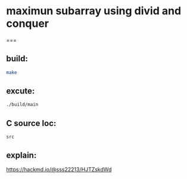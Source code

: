 # maximun subarray using divid and conquer
===

## build:
```bash
make
```

## excute:
```bash
./build/main
```

## C source loc:
```bach
src
``` 


## explain:
https://hackmd.io/@sss22213/HJTZskdWd